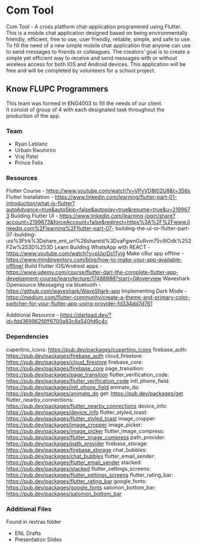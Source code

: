 # Com Tool

Com Tool - A cross platform chat-application programmed using Flutter.
This is a mobile chat application designed based on being environmentally friendly, efficient, free to use, user friendly, reliable, simple, and safe to use. To fill the need of a new simple mobile chat application that anyone can use to send messages to friends or colleagues. The creators’ goal is to create a simple yet efficient way to receive and send messages with or without wireless access for both IOS and Android devices.
This application will be free and will be completed by volunteers for a school project.

## Know FLUPC Programmers

This team was formed in ENG4003 to fill the needs of our client.\
It consist of group of 4 with each designated task throughout the production of the app.

### Team

- Ryan Leblanc
- Urbain Rwuhiriro
- Vraj Patel
- Prince Felix


### Resources

  Flutter Course - https://www.youtube.com/watch?v=VPvVD8t02U8&t=356s
  Flutter Installation - https://www.linkedin.com/learning/flutter-part-01-introduction/what-is-flutter?autoAdvance=true&autoSkip=false&autoplay=true&resume=true&u=2199673
  Building Flutter UI - https://www.linkedin.com/learning-login/share?account=2199673&forceAccount=false&redirect=https%3A%2F%2Fwww.linkedin.com%2Flearning%2Fflutter-part-07-     building-the-ui-or-flutter-part-07-building-uis%3Ftrk%3Dshare_ent_url%26shareId%3DvaFgwnGuRvm75v9lOdk%252FZw%253D%253D
  Learn Building WhatsApp with REACT - https://www.youtube.com/watch?v=pUxrDcITyjg
  Make o9ur app offline - https://www.mindinventory.com/blog/how-to-make-your-app-available-offline/
  Build Flutter iOS/Android apps - https://www.udemy.com/course/flutter-dart-the-complete-flutter-app-development-course/learn/lecture/17488988?start=0#overview
  Waveshark Opensource Messaging via bluetooth - https://github.com/waveshark/WaveShark-app
  Implementing Dark Mode - https://medium.com/flutter-community/create-a-theme-and-primary-color-switcher-for-your-flutter-app-using-provider-fd334dd7d761

Additional Resource - https://dartpad.dev/?id=fdd369962f4ff6700a83c8a540fd6c4c

### Dependencies

  cupertino_icons: https://pub.dev/packages/cupertino_icons
  firebase_auth: https://pub.dev/packages/firebase_auth
  cloud_firestore: https://pub.dev/packages/cloud_firestore
  firebase_core: https://pub.dev/packages/firebase_core
  page_transition: https://pub.dev/packages/page_transition
  flutter_verification_code: https://pub.dev/packages/flutter_verification_code
  intl_phone_field: https://pub.dev/packages/intl_phone_field
  animate_do: https://pub.dev/packages/animate_do
  get: https://pub.dev/packages/get
  flutter_nearby_connections: https://pub.dev/packages/flutter_nearby_connections
  device_info: https://pub.dev/packages/device_info
  flutter_styled_toast: https://pub.dev/packages/flutter_styled_toast
  image_cropper: https://pub.dev/packages/image_cropper
  image_picker: https://pub.dev/packages/image_picker
  flutter_image_compress: https://pub.dev/packages/flutter_image_compress
  path_provider: https://pub.dev/packages/path_provider
  firebase_storage: https://pub.dev/packages/firebase_storage
  chat_bubbles: https://pub.dev/packages/chat_bubbles
  flutter_email_sender: https://pub.dev/packages/flutter_email_sender
  stacked: https://pub.dev/packages/stacked
  flutter_settings_screens: https://pub.dev/packages/flutter_settings_screens
  flutter_rating_bar: https://pub.dev/packages/flutter_rating_bar
  google_fonts: https://pub.dev/packages/google_fonts
  salomon_bottom_bar: https://pub.dev/packages/salomon_bottom_bar

### Additional Files 

  Found in /extras folder
  - ENL Drafts 
  - Presentation Slides

